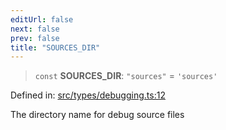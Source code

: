 ```yaml
---
editUrl: false
next: false
prev: false
title: "SOURCES_DIR"
---
```


> `const` **SOURCES\_DIR**: `"sources"` = `'sources'`

Defined in: [src/types/debugging.ts:12](https://github.com/algorandfoundation/algokit-utils-ts/blob/e57e96ab17213653e656688e8d7251c0107554cf/src/types/debugging.ts#L12)

The directory name for debug source files
